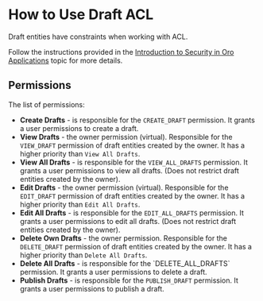 <a id="draft-bundle-use-draft-acl"></a>

# How to Use Draft ACL

Draft entities have constraints when working with ACL.

Follow the instructions provided in the [Introduction to Security in Oro Applications](../../../backend/security/acl.md#backend-security-bundle-introduction) topic for more details.

## Permissions

The list of permissions:

* **Create Drafts** - is responsible for the `CREATE_DRAFT` permission. It grants a user permissions to create a draft.
* **View Drafts** - the owner permission (virtual). Responsible for the `VIEW_DRAFT` permission of draft entities created by the owner. It has a higher priority than `View All Drafts`.
* **View All Drafts** - is responsible for the `VIEW_ALL_DRAFTS` permission. It grants a user permissions to view all drafts. (Does not restrict draft entities created by the owner).
* **Edit Drafts** - the owner permission (virtual). Responsible for the `EDIT_DRAFT` permission of draft entities created by the owner. It has a higher priority than `Edit All Drafts`.
* **Edit All Drafts** - is responsible for the `EDIT_ALL_DRAFTS` permission. It grants a user permissions to edit all drafts. (Does not restrict draft entities created by the owner).
* **Delete Own Drafts** - the owner permission. Responsible for the `DELETE_DRAFT` permission of draft entities created by the owner. It has a higher priority than `Delete All Drafts`.
* **Delete All Drafts** - is responsible for the \`DELETE_ALL_DRAFTS\` permission. It grants a user permissions to delete a draft.
* **Publish Drafts** - is responsible for the `PUBLISH_DRAFT` permission. It grants a user permissions to publish a draft.
